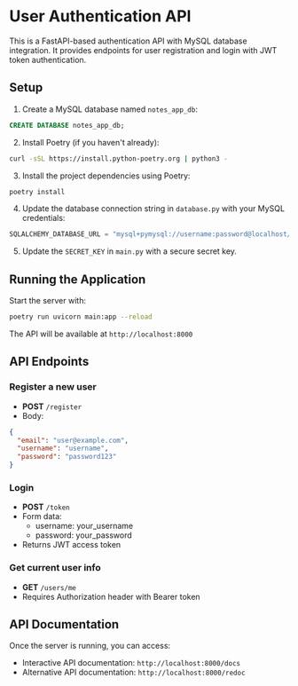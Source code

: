 # User Authentication API

This is a FastAPI-based authentication API with MySQL database integration. It provides endpoints for user registration and login with JWT token authentication.

## Setup

1. Create a MySQL database named `notes_app_db`:

```sql
CREATE DATABASE notes_app_db;
```

2. Install Poetry (if you haven't already):

```bash
curl -sSL https://install.python-poetry.org | python3 -
```

3. Install the project dependencies using Poetry:

```bash
poetry install
```

4. Update the database connection string in `database.py` with your MySQL credentials:

```python
SQLALCHEMY_DATABASE_URL = "mysql+pymysql://username:password@localhost/notes_app_db"
```

5. Update the `SECRET_KEY` in `main.py` with a secure secret key.

## Running the Application

Start the server with:

```bash
poetry run uvicorn main:app --reload
```

The API will be available at `http://localhost:8000`

## API Endpoints

### Register a new user

- **POST** `/register`
- Body:

```json
{
  "email": "user@example.com",
  "username": "username",
  "password": "password123"
}
```

### Login

- **POST** `/token`
- Form data:
  - username: your_username
  - password: your_password
- Returns JWT access token

### Get current user info

- **GET** `/users/me`
- Requires Authorization header with Bearer token

## API Documentation

Once the server is running, you can access:

- Interactive API documentation: `http://localhost:8000/docs`
- Alternative API documentation: `http://localhost:8000/redoc`

